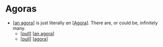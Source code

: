 # Agoras

- [[an agora]] is just literally *an* [[Agora]]. There are, or could be, infinitely many.
  - [[pull]] [[an agora]]
  - [[pull]] [[agora]]


[//begin]: # "Autogenerated link references for markdown compatibility"
[an agora]: an-agora "An Agora"
[Agora]: agora "Agora"
[pull]: pull "Pull"
[agora]: agora "Agora"
[//end]: # "Autogenerated link references"